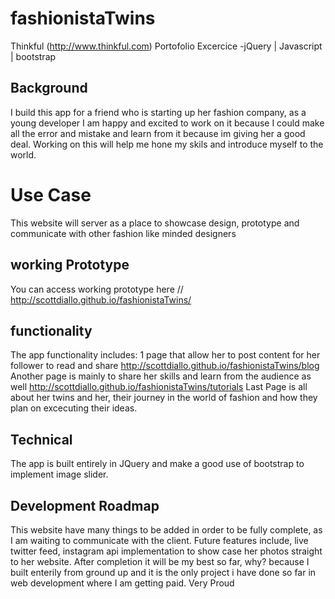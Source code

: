 # fashionistaTwins
Thinkful (http://www.thinkful.com) Portofolio Excercice -jQuery | Javascript | bootstrap
<!--#This is a simple website that include homepage, tutorials, blog , contact us pages-->

## Background
I build this app for a friend who is starting up her fashion company, as a young developer I am happy and excited to work on it because I could  make all the error and mistake and learn from it because im giving her a good deal. Working on this will help me hone my skils and introduce myself to the world.

# Use Case
This website will server as a place to showcase design, prototype and communicate with other fashion like minded designers

## working Prototype
You can access working prototype here // http://scottdiallo.github.io/fashionistaTwins/

## functionality
The app functionality includes:
1 page that allow her to post content for her follower to read and share http://scottdiallo.github.io/fashionistaTwins/blog
Another page is mainly to share her skills and learn from the audience as well http://scottdiallo.github.io/fashionistaTwins/tutorials
Last Page is all about her twins and her, their journey in the world of fashion and how they plan on excecuting their ideas.

## Technical
The app is built entirely in JQuery and make a good use of bootstrap to implement image slider.

## Development Roadmap
This website have many things to be added in order to be fully complete, as I am waiting to communicate with the client.
Future features include, live twitter feed, instagram api implementation to show case her photos straight to her website.
After completion it will be my best so far, why? because I built enterily from ground up and it is the only project i have done so far in web development where I am getting paid. Very Proud
